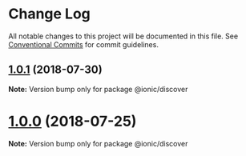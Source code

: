 # Change Log

All notable changes to this project will be documented in this file.
See [Conventional Commits](https://conventionalcommits.org) for commit guidelines.

<a name="1.0.1"></a>
## [1.0.1](https://github.com/ionic-team/ionic-cli/compare/@ionic/discover@1.0.0...@ionic/discover@1.0.1) (2018-07-30)




**Note:** Version bump only for package @ionic/discover

<a name="1.0.0"></a>
# [1.0.0](https://github.com/ionic-team/ionic-cli/compare/@ionic/discover@1.0.0-rc.13...@ionic/discover@1.0.0) (2018-07-25)




**Note:** Version bump only for package @ionic/discover
